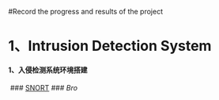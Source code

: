 #Record the progress and results of the project

# 1、Intrusion Detection System

  #### 1、入侵检测系统环境搭建
  ### [SNORT](https://github.com/hiro086/experiments/tree/master/IDS/Snort%20Setup) ### *Bro*

